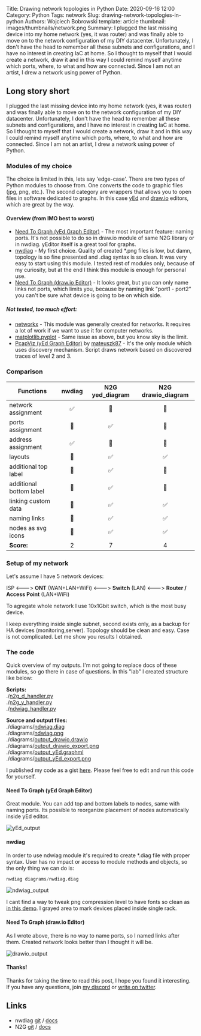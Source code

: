 Title: Drawing network topologies in Python
Date: 2020-09-16 12:00
Category: Python
Tags: network
Slug: drawing-network-topologies-in-python
Authors: Wojciech Bobrowski
template: article
thumbnail: images/thumbnails/network.png
Summary: I plugged the last missing device into my home network (yes, it was router) and was finally able to move on to the network configuration of my DIY datacenter. Unfortunately, I don't have the head to remember all these subnets and configurations, and I have no interest in creating IaC at home. So I thought to myself that I would create a network, draw it and in this way I could remind myself anytime which ports, where, to what and how are connected. Since I am not an artist, I drew a network using power of Python.

## Long story short
I plugged the last missing device into my home network (yes, it was router) and was finally able to move on to
the network configuration of my DIY datacenter. Unfortunately, I don't have the head to remember all these subnets and
configurations, and I have no interest in creating IaC at home. So I thought to myself that I would create a network,
draw it and in this way I could remind myself anytime which ports, where, to what and how are connected. Since I am not
an artist, I drew a network using power of Python.


### Modules of my choice
The choice is limited in this, lets say 'edge-case'. There are two types of Python modules to choose from. One converts
the code to graphic files (jpg, png, etc.). The second category are wrappers that allows you to open files in software
dedicated to graphs. In this case [yEd](https://www.yworks.com/products/yed) and
[draw.io](https://drawio-app.com) editors, which are great by the way.


#### Overview (from IMO best to worst)

- [Need To Graph (yEd Graph Editor)](https://n2g.readthedocs.io/en/latest/yEd%20Module.html) - The most important
feature: naming ports. It's not possible to do so in draw.io module of same N2G library or in nwdiag. yEditor itself
is a great tool for graphs.
- [nwdiag](http://blockdiag.com/en/nwdiag/index.html) - My first choice. Quality of created *.png files is low, but damn,
topology is so fine presented and .diag syntax is so clean. It was very easy to start using this module. I tested rest
of modules only, because of my curiosity, but at the end I think this module is enough for personal use.
- [Need To Graph (draw.io Editor)](https://n2g.readthedocs.io/en/latest/DrawIo%20Module.html) - It looks great, but you
can only name links not ports, which limits you, because by naming link "port1 - port2" you can't be sure what device
is going to be on which side.

##### Not tested, too much effort:

- [networkx](https://networkx.github.io) - This module was generally created for networks. It requires a lot of work
if we want to use it for computer networks.
- [matplotlib.pyplot](https://matplotlib.org/3.3.1/api/_as_gen/matplotlib.pyplot.html) - Same issue as above, but you know
sky is the limit.
- [PcapViz (yEd Graph Editor)](https://github.com/mateuszk87/PcapViz) by [mateuszk87](https://github.com/mateuszk87) - It's the only module which uses discovery
mechanism. Script draws network based on discovered traces of level 2 and 3.

### Comparison

|Functions              |    nwdiag     |N2G yed_diagram                |N2G drawio_diagram          |
|---	                |:---:	        |:---:	                        |:---:	                        |
|network assignment     |   ✅	        |  💩	                        |   💩                          |
|ports assignment       |   💩          |  ✅ 	                        |   💩   	                    |
|address assignment     |   ✅          |  💩 	                        |   💩   	                    |
|layouts                |   💩          |  ✅ 	                        |   ✅   	                    |
|additional top label   |   💩          |  ✅ 	                        |   💩   	                    |
|additional bottom label|   💩          |  ✅ 	                        |   💩   	                    |
|linking custom data    |   💩          |  ✅ 	                        |   ✅  	                    |
|naming links           |   💩          |  ✅ 	                        |   ✅  	                    |
|nodes as svg icons     |   💩          |  ✅ 	                        |   ✅  	                    |
|<strong>Score:</strong>|   2           |  7 	                        |   4  	                        |


### Setup of my network

Let's assume I have 5 network devices:

ISP <---> <strong>ONT</strong> (WAN+LAN+WiFi) <---> <strong>Switch</strong> (LAN) <---> <strong>Router / Access Point</strong>
(LAN+WiFi)

To agregate whole network I use 10x1Gbit switch, which is the most busy device.

I keep everything inside single subnet, second exists only, as a backup for HA devices (monitoring,server).
Topology should be clean and easy. Case is not complicated. Let me show you results I obtained.

### The code
Quick overview of my outputs. I'm not going to replace docs of these modules, so go there in case of questions.
In this "lab" I created structure like below:

<strong>Scripts:</strong>  
./[n2g_d_handler.py](https://gist.githubusercontent.com/VV0JCIECH/7e701a7f6e257d714833e16daff3b519/raw/e7ccabab6ab25094077708ca172582fa324ec578/n2g_drawio_handler.py)  
./[n2g_y_handler.py](https://gist.githubusercontent.com/VV0JCIECH/7e701a7f6e257d714833e16daff3b519/raw/e7ccabab6ab25094077708ca172582fa324ec578/n2g_yEd_handler.py)  
./[ndwiag_handler.py](https://gist.githubusercontent.com/VV0JCIECH/7e701a7f6e257d714833e16daff3b519/raw/e7ccabab6ab25094077708ca172582fa324ec578/nwdiag_handler.py)  

<strong>Source and output files:</strong>  
./diagrams/[ndwiag.diag](https://gist.githubusercontent.com/VV0JCIECH/7e701a7f6e257d714833e16daff3b519/raw/e7ccabab6ab25094077708ca172582fa324ec578/nwdiag.diag)  
./diagrams/[ndwiag.png]({static}/images/2020-09-network-topologies-ndwiag.png)  
./diagrams/[output_drawio.drawio](https://gist.githubusercontent.com/VV0JCIECH/7e701a7f6e257d714833e16daff3b519/raw/e7ccabab6ab25094077708ca172582fa324ec578/output_drawio.drawio)  
./diagrams/[output_drawio_export.png]({static}/images/2020-09-network-topologies-n2gDrawio.png)  
./diagrams/[output_yEd.graphml](https://gist.githubusercontent.com/VV0JCIECH/7e701a7f6e257d714833e16daff3b519/raw/e7ccabab6ab25094077708ca172582fa324ec578/output_yEd.graphml)  
./diagrams/[output_yEd_export.png]({static}/images/2020-09-network-topologies-n2gyEd.png)  

I published my code as a gist [here](https://gist.github.com/VV0JCIECH/7e701a7f6e257d714833e16daff3b519). Please feel
free to edit and run this code for yourself.

#### Need To Graph (yEd Graph Editor)

Great module. You can add top and bottom labels to nodes, same with naming ports. Its possible to reorganize placement
of nodes automatically inside yEd editor.

![yEd_output]({static}/images/2020-09-network-topologies-n2gyEd.png)

#### nwdiag
In order to use ndwiag module it's required to create *.diag file with proper syntax. User has no impact or access to
module methods and objects, so the only thing we can do is:
```python
nwdiag diagrams/nwdiag.diag
```
![ndwiag_output]({static}/images/2020-09-network-topologies-ndwiag.png)

I cant find a way to tweak png compression level to have fonts so clean as [in this demo](http://blockdiag.com/en/nwdiag/demo.html).
I grayed area to mark devices placed inside single rack.

#### Need To Graph (draw.io Editor)
As I wrote above, there is no way to name ports, so I named links after them. Created network looks better than I thought
 it will be.

![drawio_output]({static}/images/2020-09-network-topologies-n2gDrawio.png)

#### Thanks!

Thanks for taking the time to read this post, I hope you found it interesting. If you have any questions,
join [my discord](https://discord.com/invite/DECS7TA) or [write on twitter](https://twitter.com/VV0JCIECH).

## Links

- nwdiag [git](https://github.com/blockdiag/nwdiag) / [docs](http://blockdiag.com/en/nwdiag/index.html)
- N2G [git](https://github.com/dmulyalin/N2G) / [docs](https://github.com/dmulyalin/N2G)